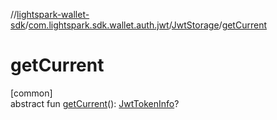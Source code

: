 //[lightspark-wallet-sdk](../../../index.md)/[com.lightspark.sdk.wallet.auth.jwt](../index.md)/[JwtStorage](index.md)/[getCurrent](get-current.md)

# getCurrent

[common]\
abstract fun [getCurrent](get-current.md)(): [JwtTokenInfo](../-jwt-token-info/index.md)?
